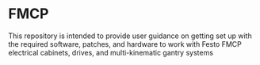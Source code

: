 # FMCP

This repository is intended to provide user guidance on getting set up with the required software, patches, and hardware to work with Festo FMCP electrical cabinets, drives, and multi-kinematic gantry systems
